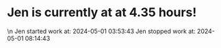 # Jen is currently at at 4.35 hours!
\n
Jen started work at: 2024-05-01 03:53:43
Jen stopped work at: 2024-05-01 08:14:43
